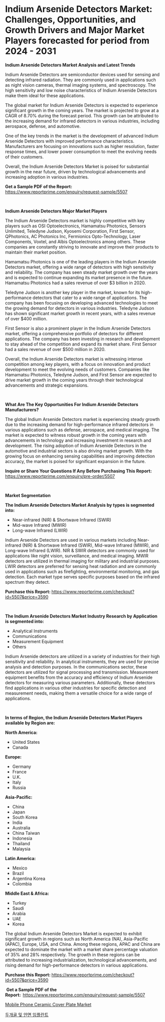 <p><h1>Indium Arsenide Detectors Market: Challenges, Opportunities, and Growth Drivers and Major Market Players forecasted for period from 2024 - 2031</h1></p><p><strong>Indium Arsenide Detectors Market Analysis and Latest Trends</strong></p>
<p><p>Indium Arsenide Detectors are semiconductor devices used for sensing and detecting infrared radiation. They are commonly used in applications such as night vision cameras, thermal imaging systems, and spectroscopy. The high sensitivity and low noise characteristics of Indium Arsenide Detectors make them ideal for these applications.</p><p>The global market for Indium Arsenide Detectors is expected to experience significant growth in the coming years. The market is projected to grow at a CAGR of 8.70% during the forecast period. This growth can be attributed to the increasing demand for infrared detectors in various industries, including aerospace, defense, and automotive.</p><p>One of the key trends in the market is the development of advanced Indium Arsenide Detectors with improved performance characteristics. Manufacturers are focusing on innovations such as higher resolution, faster response times, and lower power consumption to meet the evolving needs of their customers.</p><p>Overall, the Indium Arsenide Detectors Market is poised for substantial growth in the near future, driven by technological advancements and increasing adoption in various industries.</p></p>
<p><strong>Get a Sample PDF of the Report:&nbsp;</strong> <a href="https://www.reportprime.com/enquiry/request-sample/5507">https://www.reportprime.com/enquiry/request-sample/5507</a></p>
<p>&nbsp;</p>
<p><strong>Indium Arsenide Detectors Major Market Players</strong></p>
<p><p>The Indium Arsenide Detectors market is highly competitive with key players such as OSI Optoelectronics, Hamamatsu Photonics, Sensors Unlimited, Teledyne Judson, Kyosemi Corporation, First Sensor, QPhotonics, AC Photonics Inc, Fermionics Opto-Technology, Laser Components, Voxtel, and Albis Optoelectronics among others. These companies are constantly striving to innovate and improve their products to maintain their market position.</p><p>Hamamatsu Photonics is one of the leading players in the Indium Arsenide Detectors market, offering a wide range of detectors with high sensitivity and reliability. The company has seen steady market growth over the years and is expected to continue expanding its market presence in the future. Hamamatsu Photonics had a sales revenue of over $3 billion in 2020.</p><p>Teledyne Judson is another key player in the market, known for its high-performance detectors that cater to a wide range of applications. The company has been focusing on developing advanced technologies to meet the growing demand for detectors in various industries. Teledyne Judson has shown significant market growth in recent years, with a sales revenue of over $400 million.</p><p>First Sensor is also a prominent player in the Indium Arsenide Detectors market, offering a comprehensive portfolio of detectors for different applications. The company has been investing in research and development to stay ahead of the competition and expand its market share. First Sensor had a sales revenue of over $500 million in 2020.</p><p>Overall, the Indium Arsenide Detectors market is witnessing intense competition among key players, with a focus on innovation and product development to meet the evolving needs of customers. Companies like Hamamatsu Photonics, Teledyne Judson, and First Sensor are expected to drive market growth in the coming years through their technological advancements and strategic expansions.</p></p>
<p>&nbsp;</p>
<p><strong>What Are The Key Opportunities For Indium Arsenide Detectors Manufacturers?</strong></p>
<p><p>The global Indium Arsenide Detectors market is experiencing steady growth due to the increasing demand for high-performance infrared detectors in various applications such as defense, aerospace, and medical imaging. The market is expected to witness robust growth in the coming years with advancements in technology and increasing investment in research and development. The rising adoption of Indium Arsenide Detectors in the automotive and industrial sectors is also driving market growth. With the growing focus on enhancing sensing capabilities and improving detection accuracy, the market is poised for significant expansion in the future.</p></p>
<p><strong>Inquire or Share Your Questions If Any Before Purchasing This Report:</strong> <a href="https://www.reportprime.com/enquiry/pre-order/5507">https://www.reportprime.com/enquiry/pre-order/5507</a></p>
<p>&nbsp;</p>
<p><strong>Market Segmentation</strong></p>
<p><strong>The Indium Arsenide Detectors Market Analysis by types is segmented into:</strong></p>
<p><ul><li>Near-infrared (NIR) & Shortwave Infrared (SWIR)</li><li>Mid-wave Infrared (MWIR)</li><li>Long-wave Infrared (LWIR)</li></ul></p>
<p><p>Indium Arsenide Detectors are used in various markets including Near-infrared (NIR) & Shortwave Infrared (SWIR), Mid-wave Infrared (MWIR), and Long-wave Infrared (LWIR). NIR & SWIR detectors are commonly used for applications like night vision, surveillance, and medical imaging. MWIR detectors are utilized in thermal imaging for military and industrial purposes. LWIR detectors are preferred for sensing heat radiation and are commonly used in applications such as firefighting, environmental monitoring, and gas detection. Each market type serves specific purposes based on the infrared spectrum they detect.</p></p>
<p><strong>Purchase this Report:&nbsp;</strong><a href="https://www.reportprime.com/checkout?id=5507&price=3590">https://www.reportprime.com/checkout?id=5507&price=3590</a></p>
<p>&nbsp;</p>
<p><strong>The Indium Arsenide Detectors Market Industry Research by Application is segmented into:</strong></p>
<p><ul><li>Analytical Instruments</li><li>Communications</li><li>Measurement Equipment</li><li>Others</li></ul></p>
<p><p>Indium Arsenide detectors are utilized in a variety of industries for their high sensitivity and reliability. In analytical instruments, they are used for precise analysis and detection purposes. In the communications sector, these detectors are utilized for signal processing and transmission. Measurement equipment benefits from the accuracy and efficiency of Indium Arsenide detectors for measuring various parameters. Additionally, these detectors find applications in various other industries for specific detection and measurement needs, making them a versatile choice for a wide range of applications.</p></p>
<p>&nbsp;</p>
<p><strong>In terms of Region, the Indium Arsenide Detectors Market Players available by Region are:</strong></p>
<p>
    <p> <strong> North America: </strong>
        <ul>
            <li>United States</li>
            <li>Canada</li>
        </ul>
        </p> 
    <p> <strong> Europe: </strong>
        <ul>
            <li>Germany</li>
            <li>France</li>
            <li>U.K.</li>
            <li>Italy</li>
            <li>Russia</li>
        </ul>
        </p> 
    <p> <strong> Asia-Pacific: </strong>
        <ul>
            <li>China</li>
            <li>Japan</li>
            <li>South Korea</li>
            <li>India</li>
            <li>Australia</li>
            <li>China Taiwan</li>
            <li>Indonesia</li>
            <li>Thailand</li>
            <li>Malaysia</li>
        </ul>
        </p> 
    <p> <strong> Latin America: </strong>
        <ul>
            <li>Mexico</li>
            <li>Brazil</li>
            <li>Argentina Korea</li>
            <li>Colombia</li>
        </ul>
        </p> 
    <p> <strong> Middle East & Africa: </strong>
        <ul>
            <li>Turkey</li>
            <li>Saudi</li>
            <li>Arabia</li>
            <li>UAE</li>
            <li>Korea</li>
        </ul>
    </p>
    </p>
<p><p>The global Indium Arsenide Detectors Market is expected to exhibit significant growth in regions such as North America (NA), Asia-Pacific (APAC), Europe, USA, and China. Among these regions, APAC and China are expected to dominate the market with a market share percentage valuation of 35% and 28% respectively. The growth in these regions can be attributed to increasing industrialization, technological advancements, and rising demand for high-performance detectors in various applications.</p></p>
<p><strong>Purchase this Report: </strong><a href="https://www.reportprime.com/checkout?id=5507&price=3590">https://www.reportprime.com/checkout?id=5507&price=3590</a></p>
<p>&nbsp;<strong>Get a Sample PDF of the Report:&nbsp;&nbsp;</strong><a href="https://www.reportprime.com/enquiry/request-sample/5507">https://www.reportprime.com/enquiry/request-sample/5507</a></p>
<p><strong></strong></p>
<p><p><a href="https://github.com/RoccoManning/Market-Research-Report-List-4/blob/main/mobile-phone-ceramic-cover-plate-market.md">Mobile Phone Ceramic Cover Plate Market</a></p><p><a href="https://github.com/lzrvbyqzftro57/Market-Research-Report-List-1/blob/main/525829214477.md">두개골 및 안면 임플란트</a></p></p>